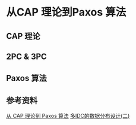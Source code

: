 # 从CAP 理论到Paxos 算法

## CAP 理论

## 2PC & 3PC

## Paxos 算法

## 参考资料
[从 CAP 理论到 Paxos 算法](http://blog.longjiazuo.com/archives/5369)
[多IDC的数据分布设计(二)](https://timyang.net/tag/paxos/)
